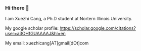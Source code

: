 ### Hi there 👋

I am Xuezhi Cang, a Ph.D student at Nortern Illinois University.

My google scholar profile: https://scholar.google.com/citations?user=a3OHfGUAAAAJ&hl=en

My email: xuezhicang[AT]gmail[dOt]com
<!--
**xuezhicang/xuezhicang** is a ✨ _special_ ✨ repository because its `README.md` (this file) appears on your GitHub profile.

Here are some ideas to get you started:

- 🔭 I’m currently working on ...
- 🌱 I’m currently learning ...
- 👯 I’m looking to collaborate on ...
- 🤔 I’m looking for help with ...
- 💬 Ask me about ...
- 📫 How to reach me: ...
- 😄 Pronouns: ...
- ⚡ Fun fact: ...
-->
